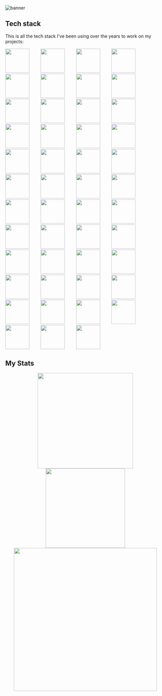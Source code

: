 ![banner](https://github.com/alexaib2002/alexaib2002/assets/66980937/644a9803-ded7-4533-a596-542bd60c28fa)

## Tech stack

This is all the tech stack I've been using over the years to work on my projects:

<div>
	<img src="https://cdn.jsdelivr.net/gh/devicons/devicon/icons/java/java-original.svg" height="76" />
	&nbsp;
	&nbsp;
	&nbsp;
	&nbsp;
	<img src="https://cdn.jsdelivr.net/gh/devicons/devicon/icons/android/android-original.svg" height="76" />
	&nbsp;
	&nbsp;
	&nbsp;
	&nbsp;
	<img src="https://cdn.jsdelivr.net/gh/devicons/devicon/icons/androidstudio/androidstudio-original.svg"
		height="76" />
	&nbsp;
	&nbsp;
	&nbsp;
	&nbsp;
	<img src="https://cdn.jsdelivr.net/gh/devicons/devicon/icons/bash/bash-original.svg" height="76" />
	&nbsp;
	&nbsp;
	&nbsp;
	&nbsp;
	<img src="https://cdn.jsdelivr.net/gh/devicons/devicon/icons/c/c-original.svg" height="76" />
	&nbsp;
	&nbsp;
	&nbsp;
	&nbsp;
	<img src="https://cdn.jsdelivr.net/gh/devicons/devicon/icons/csharp/csharp-original.svg" height="76" />
	&nbsp;
	&nbsp;
	&nbsp;
	&nbsp;
	<img src="https://cdn.jsdelivr.net/gh/devicons/devicon/icons/debian/debian-original.svg" height="76" />
	&nbsp;
	&nbsp;
	&nbsp;
	&nbsp;
	<img src="https://cdn.jsdelivr.net/gh/devicons/devicon/icons/docker/docker-original.svg" height="76" />
	&nbsp;
	&nbsp;
	&nbsp;
	&nbsp;
	<img src="https://cdn.jsdelivr.net/gh/devicons/devicon/icons/dot-net/dot-net-plain-wordmark.svg" height="76" />
	&nbsp;
	&nbsp;
	&nbsp;
	&nbsp;
	<img src="https://cdn.jsdelivr.net/gh/devicons/devicon/icons/electron/electron-original.svg" height="76" />
	&nbsp;
	&nbsp;
	&nbsp;
	&nbsp;
	<img src="https://cdn.jsdelivr.net/gh/devicons/devicon/icons/filezilla/filezilla-plain.svg" height="76" />
	&nbsp;
	&nbsp;
	&nbsp;
	&nbsp;
	<img src="https://cdn.jsdelivr.net/gh/devicons/devicon/icons/gcc/gcc-original.svg" height="76" />
	&nbsp;
	&nbsp;
	&nbsp;
	&nbsp;
	<img src="https://cdn.jsdelivr.net/gh/devicons/devicon/icons/gimp/gimp-original.svg" height="76" />
	&nbsp;
	&nbsp;
	&nbsp;
	&nbsp;
	<img src="https://cdn.jsdelivr.net/gh/devicons/devicon/icons/git/git-original.svg" height="76" />
	&nbsp;
	&nbsp;
	&nbsp;
	&nbsp;
	<img src="https://cdn.jsdelivr.net/gh/devicons/devicon/icons/github/github-original.svg" height="76" />
	&nbsp;
	&nbsp;
	&nbsp;
	&nbsp;
	<img src="https://cdn.jsdelivr.net/gh/devicons/devicon/icons/gradle/gradle-plain.svg" height="76" />
	&nbsp;
	&nbsp;
	&nbsp;
	&nbsp;
	<img src="https://cdn.jsdelivr.net/gh/devicons/devicon/icons/godot/godot-original-wordmark.svg" height="76" />
	&nbsp;
	&nbsp;
	&nbsp;
	&nbsp;
	<img src="https://cdn.jsdelivr.net/gh/devicons/devicon/icons/html5/html5-original-wordmark.svg" height="76" />
	&nbsp;
	&nbsp;
	&nbsp;
	&nbsp;
	<img src="https://cdn.jsdelivr.net/gh/devicons/devicon/icons/inkscape/inkscape-plain-wordmark.svg" height="76" />
	&nbsp;
	&nbsp;
	&nbsp;
	&nbsp;
	<img src="https://cdn.jsdelivr.net/gh/devicons/devicon/icons/intellij/intellij-original.svg" height="76" />
	&nbsp;
	&nbsp;
	&nbsp;
	&nbsp;
	<img src="https://cdn.jsdelivr.net/gh/devicons/devicon/icons/javascript/javascript-plain.svg" height="76" />
	&nbsp;
	&nbsp;
	&nbsp;
	&nbsp;
	<img src="https://cdn.jsdelivr.net/gh/devicons/devicon/icons/jetbrains/jetbrains-original.svg" height="76" />
	&nbsp;
	&nbsp;
	&nbsp;
	&nbsp;
	<img src="https://cdn.jsdelivr.net/gh/devicons/devicon/icons/linux/linux-original.svg" height="76" />
	&nbsp;
	&nbsp;
	&nbsp;
	&nbsp;
	<img src="https://cdn.jsdelivr.net/gh/devicons/devicon/icons/materialui/materialui-original.svg" height="76" />
	&nbsp;
	&nbsp;
	&nbsp;
	&nbsp;
	<img src="https://cdn.jsdelivr.net/gh/devicons/devicon/icons/markdown/markdown-original.svg" height="76" />
	&nbsp;
	&nbsp;
	&nbsp;
	&nbsp;
	<img src="https://cdn.jsdelivr.net/gh/devicons/devicon/icons/mysql/mysql-original-wordmark.svg" height="76" />
	&nbsp;
	&nbsp;
	&nbsp;
	&nbsp;
	<img src="https://cdn.jsdelivr.net/gh/devicons/devicon/icons/nextjs/nextjs-original-wordmark.svg" height="76" />
	&nbsp;
	&nbsp;
	&nbsp;
	&nbsp;
	<img src="https://cdn.jsdelivr.net/gh/devicons/devicon/icons/npm/npm-original-wordmark.svg" height="76" />
	&nbsp;
	&nbsp;
	&nbsp;
	&nbsp;
	<img src="https://cdn.jsdelivr.net/gh/devicons/devicon/icons/nodejs/nodejs-plain-wordmark.svg" height="76" />
	&nbsp;
	&nbsp;
	&nbsp;
	&nbsp;
	<img src="https://cdn.jsdelivr.net/gh/devicons/devicon/icons/podman/podman-original-wordmark.svg" height="76" />
	&nbsp;
	&nbsp;
	&nbsp;
	&nbsp;
	<img src="https://cdn.jsdelivr.net/gh/devicons/devicon/icons/php/php-original.svg" height="76" />
	&nbsp;
	&nbsp;
	&nbsp;
	&nbsp;
	<img src="https://cdn.jsdelivr.net/gh/devicons/devicon/icons/phpstorm/phpstorm-original-wordmark.svg" height="76" />
	&nbsp;
	&nbsp;
	&nbsp;
	&nbsp;
	<img src="https://cdn.jsdelivr.net/gh/devicons/devicon/icons/postgresql/postgresql-original-wordmark.svg"
		height="76" />
	&nbsp;
	&nbsp;
	&nbsp;
	&nbsp;
	<img src="https://cdn.jsdelivr.net/gh/devicons/devicon/icons/python/python-original.svg" height="76" />
	&nbsp;
	&nbsp;
	&nbsp;
	&nbsp;
	<img src="https://cdn.jsdelivr.net/gh/devicons/devicon/icons/pycharm/pycharm-original-wordmark.svg" height="76" />
	&nbsp;
	&nbsp;
	&nbsp;
	&nbsp;
	<img src="https://cdn.jsdelivr.net/gh/devicons/devicon/icons/react/react-original.svg" height="76" />
	&nbsp;
	&nbsp;
	&nbsp;
	&nbsp;
	<img src="https://cdn.jsdelivr.net/gh/devicons/devicon/icons/redhat/redhat-original-wordmark.svg" height="76" />
	&nbsp;
	&nbsp;
	&nbsp;
	&nbsp;
	<img src="https://cdn.jsdelivr.net/gh/devicons/devicon/icons/rust/rust-plain.svg" height="76" />
	&nbsp;
	&nbsp;
	&nbsp;
	&nbsp;
	<img src="https://cdn.jsdelivr.net/gh/devicons/devicon/icons/spring/spring-original.svg" height="76" />
	&nbsp;
	&nbsp;
	&nbsp;
	&nbsp;
	<img src="https://cdn.jsdelivr.net/gh/devicons/devicon/icons/sqlite/sqlite-original-wordmark.svg" height="76" />
	&nbsp;
	&nbsp;
	&nbsp;
	&nbsp;
	<img src="https://cdn.jsdelivr.net/gh/devicons/devicon/icons/swift/swift-original.svg" height="76" />
	&nbsp;
	&nbsp;
	&nbsp;
	&nbsp;
	<img src="https://cdn.jsdelivr.net/gh/devicons/devicon/icons/ubuntu/ubuntu-plain.svg" height="76" />
	&nbsp;
	&nbsp;
	&nbsp;
	&nbsp;
	<img src="https://cdn.jsdelivr.net/gh/devicons/devicon/icons/vim/vim-original.svg" height="76" />
	&nbsp;
	&nbsp;
	&nbsp;
	&nbsp;
	<img src="https://cdn.jsdelivr.net/gh/devicons/devicon/icons/vscode/vscode-original.svg" height="76" />
	&nbsp;
	&nbsp;
	&nbsp;
	&nbsp;
	<img src="https://cdn.jsdelivr.net/gh/devicons/devicon/icons/wordpress/wordpress-original.svg" height="76" />
	&nbsp;
	&nbsp;
	&nbsp;
	&nbsp;
	<img src="https://cdn.jsdelivr.net/gh/devicons/devicon/icons/blender/blender-original.svg" height="76" />
	&nbsp;
	&nbsp;
	&nbsp;
	&nbsp;
	<img src="https://cdn.jsdelivr.net/gh/devicons/devicon/icons/fedora/fedora-original.svg" height="76" />
	&nbsp;
	&nbsp;
	&nbsp;
	&nbsp;
</div>

## My Stats

<a href="https://github-readme-streak-stats.herokuapp.com">
  <div align="center">
    <img src="https://github-readme-streak-stats-ten-mu.vercel.app?user=alexaib2002&theme=tokyonight_duo&hide_border=true&date_format=j%20M%5B%20Y%5D" height=300 />
  </div>
</a>
<a href="https://github.com/anuraghazra/github-readme-stats">
  <div align="center">
    <div>
      <img valign="middle" src="https://github-readme-stats-ten-omega-15.vercel.app/api?username=alexaib2002&count_private=true&show_icons=true&theme=tokyonight&hide_border=true" height=250 />
      <!-- Hide all repos with code not written by me -->
      <img valign="middle" src="https://github-readme-stats-ten-omega-15.vercel.app/api/top-langs/?username=alexaib2002&layout=donut-vertical&langs_count=10&exclude_repo=grupo06,Toshiba-SatelliteP50C_OpenCore&theme=tokyonight&hide_border=true" height=450 />
    </div>
  </div>
</a>
